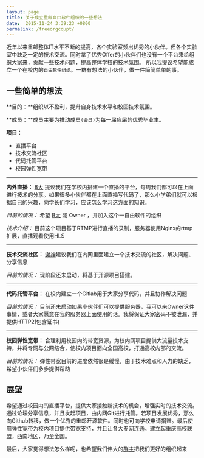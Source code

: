 ```yaml
---
layout: page
title: 关于成立重邮自由软件组织的一些想法
date:  2015-11-24 3:39:23 +0800
permalink: /freeorgcqupt/
---
```


近年以来重邮整体IT水平不断的提高，各个实验室频出优秀的小伙伴。但各个实验室中缺乏一定的技术交流。同时拿了优秀Offer的小伙伴们也没有一个平台来给组织大家来，贡献一些技术问题，提高整体学校的技术氛围。 所以我提议希望能成立一个在校内的`自由软件组织`。一群有想法的小伙伴，做一件简简单单的事。

<!--more-->

## 一些简单的想法
**目的：**组织以不盈利，提升自身技术水平和校园技术氛围。

**成员：**成员主要为推动成员`(会员)`为每一届应届的优秀毕业生。

**项目**：

-  直播平台
-  技术交流社区
-  代码托管平台
-  校园弹性宽带

-------

**内外直播：** [B大](http://ios.dog/) 提议我们在学校内搭建一个直播的平台，每周我们都可以在上面进行技术的分享。如果很多小伙伴都在上面直播写代码了，那么小学弟们就可以根据自己的兴趣，向学长们学习，应该怎么学习这方面的知识。

*目前的情况：* 希望 [B大](http://ios.dog/) 能 Owner ，并加入这个一自由软件的组织

*技术介绍：* 目前这个项目基于RTMP进行直播的录制，服务器使用Nginx的rtmp扩展，直播观看使用HLS

--------------

**技术交流社区：** [谢神](http://coderxie.duapp.com)建议我们在内网里面建立一个技术交流的社区，解决问题、分享信息

*目前的情况：* 现阶段还未启动，将基于开源项目搭建。

----------------

**代码托管平台：** 在校内建立一个Gitlab用于大家分享代码，并且协作解决问题

*目前的情况：* 目前还未启动如果小伙伴们可以提供服务器，我可以来Owner这件事情，或者大家愿意在我的服务器上面使用的话。我将保证大家密码不被泄漏，并提供HTTP2(包含证书)

-------------

**校园弹性宽带：** 合理利用校园内的带宽资源，为校内网项目提供大流量技术支持，并将专网与公网结合，使校内项目面向全国高校，打通高校内部的交流。

*目前的情况：* 弹性带宽目前的进度依然很是缓慢，由于技术难点和人力的缺乏，希望小伙伴们多多提供帮助

## 展望
希望通过校园内的直播平台，提供大家接触新技术的机会，增强实时的技术交流。通过论坛分享信息，并且发起项目，由内网Git进行托管。若项目发展优秀，那么向Github转移，做一个优秀的重邮开源软件。同时也可向学校申请捐赠。最后使用弹性宽带为校内项目提供带宽支持，并且让各大专网连通。建立起重庆高校联盟，西南地区，乃至全国。

最后，大家觉得想法怎么样呢，也希望我们伟大的[群主](http://jucsinyu.com/)把我们更好的组织起来